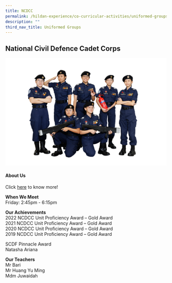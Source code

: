 ```yaml
---
title: NCDCC
permalink: /hildan-experience/co-curricular-activities/uniformed-groups/ncdcc/
description: ""
third_nav_title: Uniformed Groups
---
```

National Civil Defence Cadet Corps
----------------------------------

![](/images/Hildan%20Experience/CCA/ncdcc_cca.jpg)



#### About Us

Click&nbsp;[here](/files/CCA/Introduction%20to%20NCDCC%20SHSS.pdf)&nbsp;to know more!

**When We Meet** <br>
Friday: 2:45pm - 6:15pm<br>

**Our Achievements**<br>
2022 NCDCC Unit Proficiency Award – Gold Award<br>
2021 NCDCC Unit Proficiency Award – Gold Award<br>
2020 NCDCC Unit Proficiency Award – Gold Award<br>
2019 NCDCC Unit Proficiency Award – Gold Award<br>

SCDF Pinnacle Award   <br>       Natasha Ariana<br>

**Our Teachers** <br>
Mr Bari  <br>
Mr Huang Yu Ming<br>
Mdm Juwaidah<br>